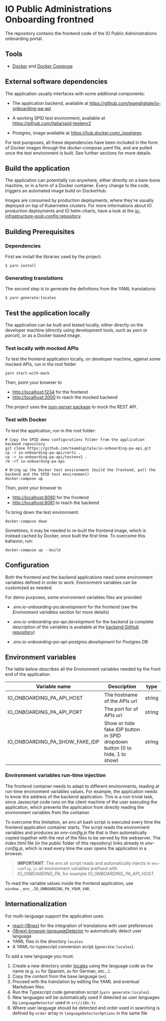 # IO Public Administrations Onboarding frontned

The repository contains the frontend code of the IO Public Administrations onboarding portal.

## Tools

* [Docker](https://www.docker.com/) and [Docker Compose](https://github.com/docker/compose)

## External software dependencies

The application usually interfaces with some additional components:

* The application backend, available at https://github.com/teamdigitale/io-onboarding-pa-api

* A working SPID test environment, available at https://github.com/italia/spid-testenv2

* Postgres, image available at https://hub.docker.com/_/postgres

For test puroposes, all these dependencies have been included in the form of Docker images through the *docker-compose.yaml* file, and are pulled once the test environment is built. See further sections for more details.

## Build the application

The application can potentially run anywhere, either directly on a bare-bone machine, or in a form of a Docker container. Every change to the code, triggers an automated image build on DockerHub.

Images are consumed by production deployments, where they're usually deployed on top of Kubernetes clusters. For more informations about IO production deployments and IO helm-charts, have a look at the [io-infrastructure-post-config repository](https://github.com/teamdigitale/io-infrastructure-post-config).

## Building Prerequisites

### Dependencies

First we install the libraries used by the project:

```
$ yarn install
```

### Generating translations

The second step is to generate the definitions from the YAML translations:

```
$ yarn generate:locales
```

## Test the application locally

The application can be built and tested locally, either directly on the developer machine (directly using development tools, such as *yarn* or *parcel*), or as a Docker-based image.

### Test locally with mocked APIs

To test the frontend application locally, on developer machine, against some mocked APIs, run in the root folder

```shell
yarn start-with-mock
```

Then, point your browser to

* [http://localhost:1234](http://localhost:1234) for the frontend
* [http://localhost:3000](http://localhost:3000) to reach the mocked backend

The project uses the [json-server package](https://github.com/typicode/json-server) to mock the REST API.

### Test with Docker

To test the application, run in the root folder:

```shell
# Copy the SPID demo configurations folder from the application backend repository
git clone https://github.com/teamdigitale/io-onboarding-pa-api.git
cp -r io-onboarding-pa-api/certs .
cp -r io-onboarding-pa-api/testenv2 .
rm -rf io-onboarding-pa-api

# Bring up the Docker test environment (build the frontend, pull the backend and the SPID test environment)
docker-compose up
```

Then, point your browser to

* [http://localhost:8080](http://localhost:8080) for the frontend
* [http://localhost:8081](http://localhost:8081) to reach the backend

To bring down the test environment:

```shell
docker-compose down
```

Sometimes, it may be needed to re-built the frontend image, which is instead cached by Docker, once built the first time. To overcome this bahavior, run:

```shell
docker-compose up --build
```

## Configuration

Both the frontend and the backend applications need some environment variables defined in order to work. Environment variables can be customized as needed.

For demo purposes, some environment variables files are provided

* *.env.io-onboarding-pa.development* for the frontend (see the *Environment variables* section for more details)

* *.env.io-onboarding-pa-api.development* for the backend (a complete description of the variables is available at the [backend GitHub repository](https://github.com/teamdigitale/io-onboarding-pa-api/blob/master/README.md))

* *.env.io-onboarding-pa-api-postgres.development* for Postgres DB

## Environment variables

The table below describes all the Environment variables needed by the front end of the application.

| Variable name                          | Description                               | type   |
|----------------------------------------|-------------------------------------------|--------|
| IO_ONBOARDING_PA_API_HOST              | The hostname of the APIs url              | string |
| IO_ONBOARDING_PA_API_PORT              | The port for of APIs url                  | string |
| IO_ONBOARDING_PA_SHOW_FAKE_IDP         | Show or hide fake IDP button in SPID dropdown button (0 to hide, 1 to show)   | string |

### Environment variables run-time injection

The frontend container needs to adapt to different environments, reading at run-time environment variables values. For example, the application needs to know the address of the backend application. This is a non trivial task, since Javascript code runs on the client machine of the user executing the application, which prevents the application from directly reading the environment variables from the container.

To overcome this limitation, an *env.sh* bash script is executed every time the frontend application container starts. The script reads the environment variables and produces an *env-config.js* file that is then automatically copied together with the rest of the files to be served by the webserver. The *index.html* file (in the *public* folder of this repository) links already to *env-config.js*, which is read every time the user opens the application in a browser.

>**IMPORTANT**: The *env.sh* script reads and automatically injects in `env-config.js` all environment variables prefixed with *IO_ONBOARDING_PA*, for example *IO_ONBOARDING_PA_API_HOST*.

To read the variable values inside the frontend application, use `window._env_.IO_ONBOARDING_PA_YOUR_VAR`. 

## Internationalization

For multi-language support the application uses:

* [react-i18next](https://github.com/i18next/react-i18next) for the integration of translations with user preferences
* [i18next-browser-languageDetector](https://github.com/i18next/i18next-browser-languageDetector) to automatically detect user language
* YAML files in the directory `locales`
* A YAML-to-typescript conversion script (`generate:locales`).

To add a new language you must:

1. Create a new directory under [locales](locales) using the language code as the name (e.g. `es` for Spanish, `de` for German, etc...).
1. Copy the content from the base language (`en`).
1. Proceed with the translation by editing the YAML and eventual Markdown files.
1. Run the Typescript code generation script (`yarn generate:locales`).
1. New languages will be automatically used if detected as user languages by `LanguageDetector` used in `src/i18n.ts`
1. Where user language should be detected and order used in searching is defined by `order` array in `languageDetectorOptions` in the same file
